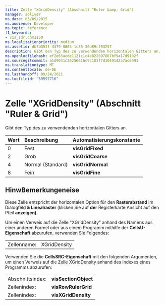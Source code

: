```yaml
---
title: Zelle "XGridDensity" (Abschnitt "Ruler &amp; Grid")
manager: soliver
ms.date: 03/09/2015
ms.audience: Developer
ms.topic: reference
f1_keywords:
- vis_sdr.chm1150
ms.localizationpriority: medium
ms.assetid: db7b353f-4379-8865-1c35-36b89cf93257
description: Gibt den Typ des zu verwendenden horizontalen Gitters an.
ms.openlocfilehash: ef2e65acde1121c1c4e822697867bf5a17d9102f
ms.sourcegitcommit: a1d9041c20256616c9c183f7d1049142a7ac6991
ms.translationtype: MT
ms.contentlocale: de-DE
ms.lasthandoff: 09/24/2021
ms.locfileid: "59597716"
---
```

# <a name="xgriddensity-cell-ruler-amp-grid-section"></a>Zelle "XGridDensity" (Abschnitt "Ruler &amp; Grid")

Gibt den Typ des zu verwendenden horizontalen Gitters an.
  
|**Wert**|**Beschreibung**|**Automatisierungskonstante**|
|:-----|:-----|:-----|
|0  <br/> |Fest  <br/> |**visGridFixed** <br/> |
|2  <br/> |Grob  <br/> |**visGridCoarse** <br/> |
|4   <br/> |Normal (Standard)  <br/> |**visGridNormal** <br/> |
|8   <br/> |Fein  <br/> |**visGridFine** <br/> |
   
## <a name="remarks"></a>HinwBemerkungeneise

Diese Zelle entspricht der horizontalen Option für den **Rasterabstand** im Dialogfeld **&amp; Linealraster** (klicken Sie auf **der** Registerkarte Ansicht auf den Pfeil **anzeigen).** 
  
Um einen Verweis auf die Zelle "XGridDensity" anhand des Namens aus einer anderen Formel oder aus einem Programm mithilfe der **CellsU-Eigenschaft** abzurufen, verwenden Sie Folgendes: 
  
|||
|:-----|:-----|
|Zellenname:  <br/> |XGridDensity  <br/> |
   
Verwenden Sie die **CellsSRC-Eigenschaft** mit den folgenden Argumenten, um einen Verweis auf die Zelle XGridDensity anhand des Indexes eines Programms abzurufen: 
  
|||
|:-----|:-----|
|Abschnittsindex:  <br/> |**visSectionObject** <br/> |
|Zeilenindex:  <br/> |**visRowRulerGrid** <br/> |
|Zellenindex:  <br/> |**visXGridDensity** <br/> |
   


